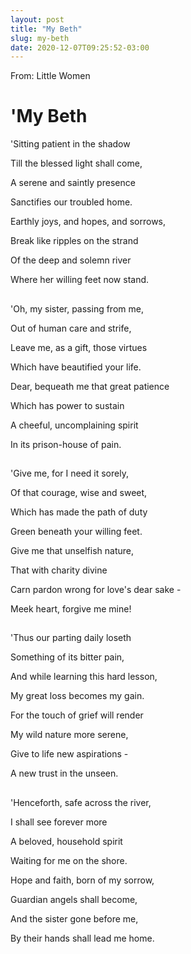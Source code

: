 ```yaml
---
layout: post
title: "My Beth"
slug: my-beth
date: 2020-12-07T09:25:52-03:00
---
```


From: Little Women


# 'My Beth

'Sitting patient in the shadow

Till the blessed light shall come,

A serene and saintly presence

Sanctifies our troubled home.

Earthly joys, and hopes, and sorrows,

Break like ripples on the strand

Of the deep and solemn river

Where her willing feet now stand.

##

'Oh, my sister, passing from me,

Out of human care and strife,

Leave me, as a gift, those virtues

Which have beautified your life.

Dear, bequeath me that great patience

Which has power to sustain

A cheeful, uncomplaining spirit

In its prison-house of pain.

## 

'Give me, for I need it sorely,

Of that courage, wise and sweet,

Which has made the path of duty

Green beneath your willing feet.

Give me that unselfish nature,

That with charity divine

Carn pardon wrong for love's dear sake -

Meek heart, forgive me mine!

## 

'Thus our parting daily loseth

Something of its bitter pain,

And while learning this hard lesson,

My great loss becomes my gain.

For the touch of grief will render

My wild nature more serene,

Give to life new aspirations - 

A new trust in the unseen.

##

'Henceforth, safe across the river,

I shall see forever more

A beloved, household spirit

Waiting for me on the shore.

Hope and faith, born of my sorrow,

Guardian angels shall become,

And the sister gone before me,

By their hands shall lead me home.



